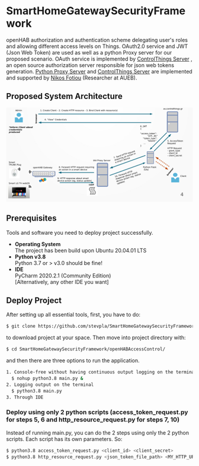 # SmartHomeGatewaySecurityFramework
openHAB authorization and authentication scheme delegating user's roles and allowing different access levels on Things. OAuth2.0 service and JWT (Json Web Token) are used as well as a python Proxy server for our proposed scenario. OAuth service is implemented by [ControlThings Server](https://as.controlthings.gr/) , an open source authorization server responsible for json web tokens generation. [Python Proxy Server](https://github.com/mmlab-aueb/identity-authentication-authorization) and [ControlThings Server](https://as.controlthings.gr/) are implemented and supported by [Nikos Fotiou](https://github.com/nikosft) (Researcher at AUEB).

## Proposed System Architecture

<img src="system.png" >

## Prerequisites

Tools and software you need to deploy project successfully. 
* **Operating System**<br>
The project has been build upon Ubuntu 20.04.01 LTS
* **Python v3.8**<br>
Python 3.7 or > v3.0 should be fine!
* **IDE**<br>
PyCharm 2020.2.1 (Community Edition)<br>
[Alternatively, any other IDE you want]

## Deploy Project

After setting up all essential tools, first, you have to do:
```sh
$ git clone https://github.com/stevpla/SmartHomeGatewaySecurityFramework.git
```
to download project at your space. Then move into project directory with:
```sh
$ cd SmartHomeGatewaySecurityFramework/openHABAccessControl/
```
and then there are three options to run the application.

```sh
1. Console-free without having continuous output logging on the terminal (nohup use)
  $ nohup python3.8 main.py &
2. Logging output on the terminal
  $ python3.8 main.py
3. Through IDE
```
### Deploy using only 2 python scripts (access_token_request.py for steps 5, 6 and http_resource_request.py for steps 7, 10)
Instead of running main.py, you can do the 2 steps using only the 2 python scripts. Each script has its own parameters. So:
```sh
$ python3.8 access_token_request.py <client_id> <client_secret>
$ python3.8 http_resource_request.py <json_token_file_path> <MY_HTTP_URL>
```


